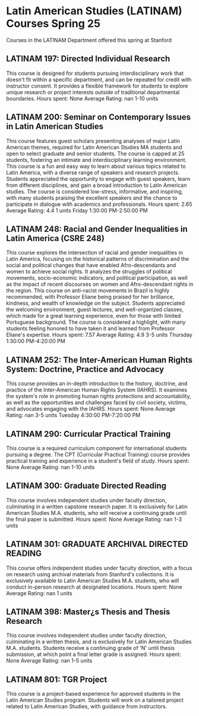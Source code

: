 # Latin American Studies (LATINAM) Courses Spring 25 
Courses in the LATINAM Department offered this spring at Stanford
 ## LATINAM 197: Directed Individual Research
This course is designed for students pursuing interdisciplinary work that doesn't fit within a specific department, and can be repeated for credit with instructor consent. It provides a flexible framework for students to explore unique research or project interests outside of traditional departmental boundaries.
Hours spent: None
Average Rating: nan
1-10 units
## LATINAM 200: Seminar on Contemporary Issues in Latin American Studies
This course features guest scholars presenting analyses of major Latin American themes, required for Latin American Studies MA students and open to select graduate and senior students. The course is capped at 25 students, fostering an intimate and interdisciplinary learning environment.
This course is a fun and easy way to learn about various topics related to Latin America, with a diverse range of speakers and research projects. Students appreciated the opportunity to engage with guest speakers, learn from different disciplines, and gain a broad introduction to Latin American studies. The course is considered low-stress, informative, and inspiring, with many students praising the excellent speakers and the chance to participate in dialogue with academics and professionals.
Hours spent: 2.65
Average Rating: 4.4
1 units
Friday 1:30:00 PM-2:50:00 PM
## LATINAM 248: Racial and Gender Inequalities in Latin America (CSRE 248)
This course explores the intersection of racial and gender inequalities in Latin America, focusing on the historical patterns of discrimination and the social and political changes that have enabled Afro-descendants and women to achieve social rights. It analyzes the struggles of political movements, socio-economic indicators, and political participation, as well as the impact of recent discourses on women and Afro-descendant rights in the region.
This course on anti-racist movements in Brazil is highly recommended, with Professor Eliane being praised for her brilliance, kindness, and wealth of knowledge on the subject. Students appreciated the welcoming environment, guest lectures, and well-organized classes, which made for a great learning experience, even for those with limited Portuguese background. The course is considered a highlight, with many students feeling honored to have taken it and learned from Professor Eliane's expertise.
Hours spent: 7.57
Average Rating: 4.9
3-5 units
Thursday 1:30:00 PM-4:20:00 PM
## LATINAM 252: The Inter-American Human Rights System: Doctrine, Practice and Advocacy
This course provides an in-depth introduction to the history, doctrine, and practice of the Inter-American Human Rights System (IAHRS). It examines the system's role in promoting human rights protections and accountability, as well as the opportunities and challenges faced by civil society, victims, and advocates engaging with the IAHRS.
Hours spent: None
Average Rating: nan
3-5 units
Tuesday 4:30:00 PM-7:20:00 PM
## LATINAM 290: Curricular Practical Training
This course is a required curriculum component for international students pursuing a degree. The CPT (Curricular Practical Training) course provides practical training and experience in a student's field of study.
Hours spent: None
Average Rating: nan
1-10 units
## LATINAM 300: Graduate Directed Reading
This course involves independent studies under faculty direction, culminating in a written capstone research paper. It is exclusively for Latin American Studies M.A. students, who will receive a continuing grade until the final paper is submitted.
Hours spent: None
Average Rating: nan
1-3 units
## LATINAM 301: GRADUATE ARCHIVAL DIRECTED READING
This course offers independent studies under faculty direction, with a focus on research using archival materials from Stanford's collections. It is exclusively available to Latin American Studies M.A. students, who will conduct in-person research at designated locations.
Hours spent: None
Average Rating: nan
1 units
## LATINAM 398: Master¿s Thesis and Thesis Research
This course involves independent studies under faculty direction, culminating in a written thesis, and is exclusively for Latin American Studies M.A. students. Students receive a continuing grade of 'N' until thesis submission, at which point a final letter grade is assigned.
Hours spent: None
Average Rating: nan
1-5 units
## LATINAM 801: TGR Project
This course is a project-based experience for approved students in the Latin American Studies program. Students will work on a tailored project related to Latin American Studies, with guidance from instructors.